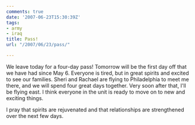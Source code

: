 ```yaml
---
comments: true
date: '2007-06-23T15:30:39Z'
tags:
- army
- iraq
title: Pass!
url: "/2007/06/23/pass/"

---
```

<p>We leave today for a four-day pass! Tomorrow will be the first day off that we have had since May 6. Everyone is tired, but in great spirits and excited to see our families. Sheri and Rachael are flying to Philadelphia to meet me there, and we will spend four great days together. Very soon after that, I'll be flying east. I think everyone in the unit is ready to move on to new and exciting things.</p>
<p>I pray that spirits are rejuvenated and that relationships are strengthened over the next few days.</p>

